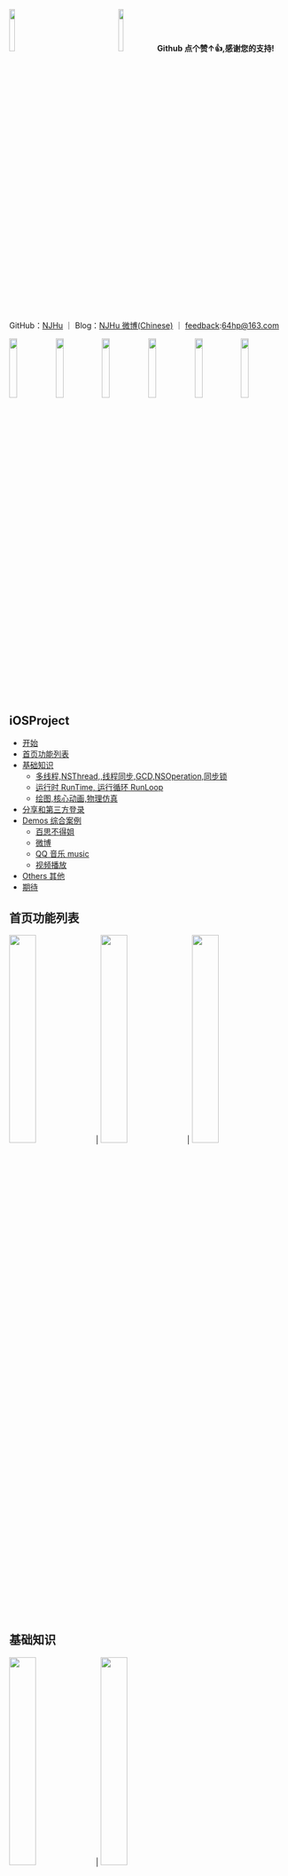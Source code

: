 <div>
<img src="./images/qun.jpg" width="14%"><img width="25%"><img src="./images/nj.jpg" width="14%"><b>Github&nbsp点个赞↑👍,感谢您的支持!</b>
</div>

GitHub：[NJHu](https://github.com/njhu) ｜ Blog：[NJHu 微博(Chinese)](https://www.weibo.com/njhu) ｜ [feedback](mailto:64hp@163.com):64hp@163.com

<div>
<img src="./images/gn1iphonex.png" width="16.6%"><img src="./images/jc.png" width="16.6%"><img src="./images/bsj/bsqbiphonex.png" width="16.6%"><img src="./images/wb/wb2iphonex.png" width="16.6%"><img src="./images/qqmusic/mus2iphonex.png" width="16.6%"><img src="./images/sp/clpiphonex.png" width="16.6%">
</div>

## <a id="Getting_Started"></a> iOSProject

- [开始](#Getting_Started)
- [首页功能列表](#homeList)
- [基础知识](#foundation)
 	- [多线程,NSThread,,线程同步,GCD,NSOperation,同步锁](#foundationList02)
   	- [运行时 RunTime, 运行循环 RunLoop](#foundationList01)
	- [绘图,核心动画,物理仿真](#foundationList)
- [分享和第三方登录](#homeBaseShareLogin)
- [Demos 综合案例](#demo_s)
	- [百思不得姐](#bsj)
	- [微博](#wb)
	- [QQ 音乐 music](#qqmusic)
	- [视频播放](#videos)
- [Others 其他](#other_s)
- [期待](#qidai)

## <a id="homeList"></a> 首页功能列表
<img src="./images/gn1.png" width="31%">|
<img src="./images/gn2.png" width="31%">|
<img src="./images/gn3.png" width="31%">
<br>
<br>

## <a id="foundation"></a> 基础知识
<img src="./images/jc.png" width="31%">|
<img src="./images/block.png" width="31%">
<br>
<br>

### <a id="foundationList02"></a> 多线程,NSThread,,线程同步,GCD,NSOperation,同步锁
<img src="./images/nsthreads.png" width="23.5%">
<img src="./images/gcd.png" width="23.5%">
<img src="./images/nsoperation.png" width="23.5%">
<img src="./images/nslock.png" width="23.5%">
<br>
<br>

### <a id="foundationList01"></a> 运行时 RunTime, 运行循环 RunLoop
<img src="./images/runtime.png" width="31%">|
<img src="./images/runloop.png" width="31%">
<br>
<br>

### <a id="foundationList"></a> 绘图,核心动画,物理仿真
<img src="./images/quartz2d.png" width="31%">|
<img src="./images/coreanimation.png" width="31%">|
<img src="./images/uidynamic.png" width="31%">
<br>
<br>

## <a id="homeBaseShareLogin"></a> 分享和第三方登录
<img src="./images/fx.png" width="31%">|
<img src="./images/fx_1.png" width="31%">
<br>
<br>
<br>

## <a id="demo_s"></a> Demos 综合案例
<img src="./images/demos.png" width="31%">

### <a id="bsj"></a> 百思不得姐
<img src="./images/bsj/bsqb.png" width="31%">|
<img src="./images/bsj/bssp.png" width="31%">|
<img src="./images/bsj/bstp.png" width="31%">|
<img src="./images/bsj/bsjz.png" width="31%">|
<img src="./images/bsj/bsdz.png" width="31%">|
<img src="./images/bsj/bsyp.png" width="31%">|
<img src="./images/bsj/bsdl.png" width="31%">|
<img src="./images/bsj/bsdl_1.png" width="31%">|
<img src="./images/bsj/bsgg.png" width="31%">|
<img src="./images/bsj/bsfb.png" width="31%">|
<img src="./images/bsj/bsfb_1.png" width="31%">|
<img src="./images/bsj/bsfb_2.png" width="31%">|
<img src="./images/bsj/bspl.png" width="31%">|
<img src="./images/bsj/bsrp.png" width="31%">|
<img src="./images/bsj/bsrp_1.png" width="31%">|
<img src="./images/bsj/bs2ts.png" width="31%">|
<img src="./images/bsj/bsfx.png" width="31%">
<br>
<br>
<br>
<br>
<br>

### <a id="wb"></a> 微博
<img src="./images/wb/wb1.png" width="31%">|
<img src="./images/wb/wb2.png" width="31%">|
<img src="./images/wb/wb3.png" width="31%">|
<img src="./images/wb/wb4.png" width="31%">|
<img src="./images/wb/wb5.png" width="31%">|
<img src="./images/wb/wb6.png" width="31%">|
<img src="./images/wb/wb7.png" width="31%">|
<img src="./images/wb/wb8.png" width="31%">|
<img src="./images/wb/wb9.png" width="31%">
<br>
<br>
<br>
<br>
<br>

### <a id="qqmusic"></a> QQ 音乐 music
<img src="./images/qqmusic/mus1.png" width="31%">|
<img src="./images/qqmusic/mus2.png" width="31%">|
<img src="./images/qqmusic/mus3.png" width="31%">
<br>
<br>
<br>
<br>
<br>


### <a id="videos"></a> 视频播放
<img src="./images/sp/sycoll.png" width="31%">|
<img src="./images/sp/sytab.png" width="31%">|
<img src="./images/sp/sylb.png" width="31%">|
<img src="./images/sp/syxz.png" width="31%">|
<img src="./images/sp/clp.png" width="31%">|
<img src="./images/sp/cltp.png" width="31%">|
<img src="./images/sp/yep.png" width="31%">|
<img src="./images/sp/tap.png" width="31%">|
<img src="./images/sp/tatp.png" width="31%">
<br>
<br>
<br>
<br>
<br>

## <a id="other_s"></a> 其他
<img src="./images/others.png" width="31%">|

## <a id="qidai"></a> 期待
* 如果在使用过程中遇到BUG，希望你能Issues我，谢谢（或者尝试下载最新的Demo代码看看BUG修复没有）
* 如果在使用过程中发现功能不够用，希望你能Issues我，我非常想为这个Demo增加更多好用的功能，谢谢
* 如果你想为iOSProject输出代码，请拼命Pull Requests我
